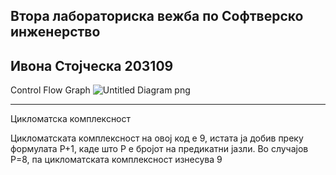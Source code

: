 Втора лабораториска вежба по Софтверско инженерство
------------------------------------------------------
Ивона Стојческа 203109
---------------------------------------------------------

Control Flow Graph
![Untitled Diagram png](https://user-images.githubusercontent.com/101434451/171952266-686d25c6-5d9d-458d-acde-889ad17416ed.png)

---------------------------------------------------------------------------
Цикломатска комплексност

Цикломатската комплексност на овој код е 9, истата ја добив преку формулата P+1, каде што P е бројот на предикатни јазли. Во случајoв P=8, па цикломатската комплексност изнесува 9






